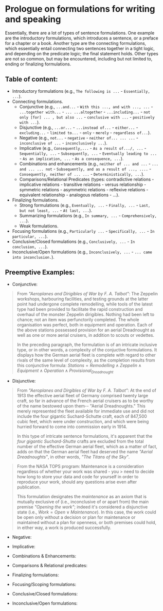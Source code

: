 # Prologue on formulations for writing and speaking

Essentially, there are a lot of types of sentence formulations. One example are the introductory formulations, which introduces a sentence, or a preface for a chapter or a book. Another type are the connecting formulations, which essentially entail connecting two sentences together in a tight logic, and depending on the predicate logic; the final statement holds. Other types are not so common, but may be encountered, including but not limited to, ending or finalizing formulations.

## Table of content: 
* Introductory formulations (e.g., `The following is ...` - `Essentially, ...`).
* Connecting formulations.
  - Conjunctive (e.g., `...and...` - `With this ..., and with ..., ...` - `...together with...` - `... ...altogether` - `...including...` - `not only [for] ... , but also ...` - `conclusive with ...` - `positively with ...`).
  - Disjunctive (e.g., `...or...` - `...instead of...` - `either...` - `excluding...` - `limited to...` - `only` - `merely` - `regardless of...`).
  - Negative (e.g., `not...` - `negative` - `neither of... ... ...` - `inconclusive of ...` - `inconclusively ...`).
  - Implicative (e.g., `Consequently,...` - `As a result of.../, ...` - `Sequentially, ...` - `Subsequently, ...` - `Eventually leading to ...` - `As an implication, ...` -  `As a consequence, ...`).
  - Combinations and enhancements (e.g., `neither of ... and ...` - `... and ... ... not` - `Subsequently, and as a result of ..., ....` - `Consequently, neither of ... ...` - `Deterministically, ...`).
  - Comparisons/Relational Predicates (types: contradictive relations - implicative relations - transitive relations - versus relationship - symmetric relations - asymmetric relations - reflexive relations - equivalent relationship - analogous relations - ...).
* Finalizing formulations.
  - Strong formulations (e.g., `Eventually, ...` - `Finally, ...` - `Last, but not least, ...` - `At last, ...`).
  - Summarizing formulations (e.g., `In summary, ...` - `Comprehensively, ...`).
  - Weak formulations.
* Focusing formulations (e.g., `Particularly ...`  - `Specifically, ...` - `In particular, ...`).
* Conclusive/Closed formulations (e.g., `Conclusively, ...` - `In conclusion, ...`).
* Inconclusive/Open formulations (e.g., `Inconclusively, ...` - `... came into inconclusion.`).

## Preemptive Examples:
* Conjunctive: 
> From _"Aeroplanes and Dirigibles of War by F. A. Talbot"_:
> The Zeppelin workshops, harbouring facilities, and testing grounds at the latter point had undergone complete remodelling, while tools of the latest type had been provided to facilitate the rapid construction and overhaul of the monster Zeppelin dirigibles. Nothing had been left to chance; not an item was perfunctorily completed. The whole organisation was perfect, both in equipment and operation. Each of the above stations possessed provision for an aerial Dreadnought as well as one or more aerial cruisers, in addition to scouts or vedettes.
>
> In the preceding paragraph, the formulation is of an intricate inclusive type, or in other words, a complexity of the conjuctive formulations. It displays how the German aerial fleet is complete with regard to other rivals of the same level of complexity, as the completion results from this conjunctive formula: $Stations = Remodelling \land Zeppelin \land Equipment \land Operation \land Provisional_{Dreadnought}$

* Disjunctive:
> From _"Aeroplanes and Dirgibles of War by F. A. Talbot"_:
> At the end of 1913 the effective aerial fleet of Germany
> comprised twenty large craft, so far in advance of the French
> aerial cruisers as to be worthy of the name bestowed upon them--
> "Aerial Dreadnoughts." This merely represented the fleet
> available for immediate use and did not include the four gigantic
> Suchard-Schutte craft, each of 847,500 cubic feet, which were
> under construction, and which were being hurried forward to come into commission early in 1914.
>
> In this type of intricate sentence formulations, it's apparent that the _four gigantic Suchard-Shutte_ crafts are excluded from the total number of the effective German aerial fleet, which as a matter of fact, adds on that the German aerial fleet had deserved the name _"Aerial Dreadnoughts"_, in other words, _"The Titans of the Sky"_.
> 

> From the NASA TOPS program: Maintenance is a consideration regardless of whether your work was shared - you > need to decide how long to store your data and code for yourself in order to reproduce your work, should any questions arise even after publication.
>
> This formulation designates the _maintenance_ as an axiom that is mutually exclusive of (i.e., inconclusive of or apart from) the main premise _"Opening the work"_; indeed it's considered a disjunctive state (i.e., $Work = Open \vee Maintenance$). In this case, the work could be open only without a decision or plan for maintenance or maintained without a plan for openness, or both premises could hold, in either way, a work is produced successfully.

* Negative: 

* Implicative:

* Combinations & Enhancements: 

* Comparisons & Relational predicates: 

* Finalizing formulations: 

* Focusing/Scoping formulations:

* Conclusive/Closed formulations:

* Inconclusive/Open formulations:
